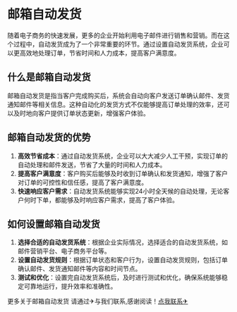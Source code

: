 # 邮箱自动发货

随着电子商务的快速发展，更多的企业开始利用电子邮件进行销售和营销。而在这个过程中，自动发货成为了一个非常重要的环节。通过设置自动发货系统，企业可以更高效地处理订单，节省时间和人力成本，提高客户满意度。

## 什么是邮箱自动发货

邮箱自动发货是指当客户完成购买后，系统会自动向客户发送订单确认邮件、发货通知邮件等相关信息。这种自动化的发货方式不仅能够提高订单处理的效率，还可以及时地向客户提供订单状态更新，增强客户体验。

## 邮箱自动发货的优势

1. **高效节省成本**：通过自动发货系统，企业可以大大减少人工干预，实现订单的自动处理和邮件发送，节省了大量的时间和人力成本。
2. **提高客户满意度**：客户购买后能够及时收到订单确认和发货通知，增强了客户对订单的可控性和信任感，提高了客户满意度。
3. **快速响应客户需求**：自动发货系统能够实现24小时全天候的自动处理，无论客户何时下单，都能够及时响应客户需求，提高了客户体验。

## 如何设置邮箱自动发货

1. **选择合适的自动发货系统**：根据企业实际情况，选择适合的自动发货系统，如邮件营销平台、电子商务平台等。
2. **设置自动发货规则**：根据订单状态和客户行为，设置自动发货规则，包括订单确认邮件、发货通知邮件等内容和时间节点。
3. **测试和优化**：设置完自动发货系统后，及时进行测试和优化，确保系统能够稳定可靠地运行，提升效率和准确性。

更多关于邮箱自动发货 请通过✈与我们联系,感谢阅读！[点我联系✈](https://in.k02.cc)